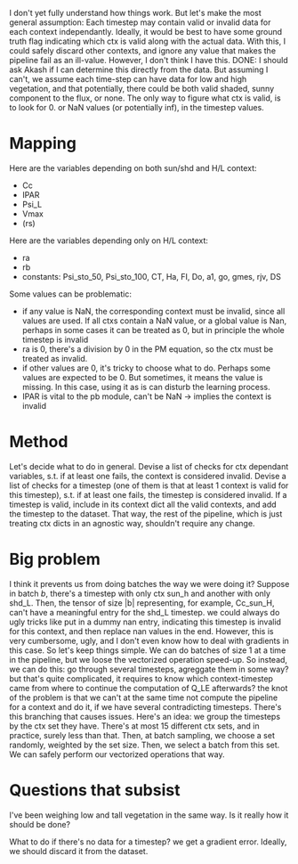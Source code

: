 I don't yet fully understand how things work.
But let's make the most general assumption:
Each timestep may contain valid or invalid data for each context independantly.
Ideally, it would be best to have some ground truth flag indicating which ctx is valid along with the actual data.
With this, I could safely discard other contexts, and ignore any value that makes the pipeline fail as an ill-value.
However, I don't think I have this.
DONE: I should ask Akash if I can determine this directly from the data.
But assuming I can't, we assume each time-step can have data for low and high vegetation, and that potentially, there could be both valid shaded, sunny component to the flux, or none.
The only way to figure what ctx is valid, is to look for 0. or NaN values (or potentially inf), in the timestep values.

# Mapping
Here are the variables depending on both sun/shd and H/L context:
* Cc
* IPAR
* Psi_L
* Vmax
* (rs)

Here are the variables depending only on H/L context:
* ra
* rb
* constants: Psi_sto_50, Psi_sto_100, CT, Ha, FI, Do, a1, go, gmes, rjv, DS

Some values can be problematic: 
* if any value is NaN, the corresponding context must be invalid, since all values are used. If all ctxs contain a NaN value, or a global value is Nan, perhaps in some cases it can be treated as 0, but in principle the whole timestep is invalid
* ra is 0, there's a division by 0 in the PM equation, so the ctx must be treated as invalid.
* if other values are 0, it's tricky to choose what to do. Perhaps some values are expected to be 0. But sometimes, it means the value is missing. In this case, using it as is can disturb the learning process.
* IPAR is vital to the pb module, can't be NaN -> implies the context is invalid

# Method
Let's decide what to do in general. 
Devise a list of checks for ctx dependant variables, s.t. if at least one fails, the context is considered invalid.
Devise a list of checks for a timestep (one of them is that at least 1 context is valid for this timestep), s.t. if at least one fails, the timestep is considered invalid.
If a timestep is valid, include in its context dict all the valid contexts, and add the timestep to the dataset.
That way, the rest of the pipeline, which is just treating ctx dicts in an agnostic way, shouldn't require any change.

# Big problem
I think it prevents us from doing batches the way we were doing it?
Suppose in batch $b$, there's a timestep with only ctx sun_h and another with only shd_L.
Then, the tensor of size |b| representing, for example, Cc_sun_H, can't have a meaningful entry
for the shd_L timestep. we could always do ugly tricks like put in a dummy nan entry, indicating this
timestep is invalid for this context, and then replace nan values in the end. However, this is very cumbersome,
ugly, and I don't even know how to deal with gradients in this case.
So let's keep things simple. We can do batches of size 1 at a time in the pipeline, but we loose the vectorized operation speed-up.
So instead, we can do this: go through several timesteps, agreggate them in some way?
but that's quite complicated, it requires to know which context-timestep came from where to continue the computation of Q_LE afterwards?
the knot of the problem is that we can't at the same time not compute the pipeline for a context and do it, if we have several contradicting timesteps. There's this branching that causes issues.
Here's an idea: we group the timesteps by the ctx set they have. There's at most 15 different ctx sets, and in practice, surely less than that.
Then, at batch sampling, we choose a set randomly, weighted by the set size. Then, we select a batch from this set. 
We can safely perform our vectorized operations that way.

# Questions that subsist
I've been weighing low and tall vegetation in the same way. Is it really how it should be done?


What to do if there's no data for a timestep? we get a gradient error. Ideally, we should discard it from the dataset.